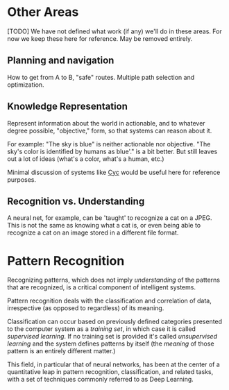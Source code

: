 
# Other Areas

[TODO] We have not defined what work (if any) we'll do in these areas. For now we keep these here for reference. May be removed entirely.

## Planning and navigation

How to get from A to B, "safe" routes. Multiple path selection and optimization.

## Knowledge Representation

Represent information about the world in actionable, and to whatever
degree possible, "objective," form, so that systems can reason about it.

For example: "The sky is blue" is neither actionable nor objective. "The
sky's color is identified by humans as blue'." is a bit better. But
still leaves out a lot of ideas (what's a color, what's a human, etc.)

Minimal discussion of systems like
[Cyc](https://en.wikipedia.org/wiki/Cyc)</a> would be useful here for
 reference purposes.

## Recognition vs. Understanding

 A neural net, for example, can be 'taught' to recognize a cat on a JPEG.
 This is not the same as knowing what a cat is, or even being able
 to recognize a cat on an image stored in a different file format.

# Pattern Recognition

Recognizing patterns, which does not imply _understanding_ of the patterns
that are recognized, is a critical component of intelligent systems.

Pattern recognition deals with the classification and correlation of data,
irrespective (as opposed to regardless) of its meaning.

Classification can occur based on previously defined categories presented
to the computer system as a _training set_, in which case it is
called _supervised learning_. If no training set is provided
it's called _unsupervised learning_ and the system defines patterns
by itself (the _meaning_ of those pattern is an entirely different
matter.)

This field, in particular that of neural networks, has been at the center
of a quantitative leap in pattern recognition, classification, and related
tasks, with a set of techniques commonly referred to as Deep Learning.
